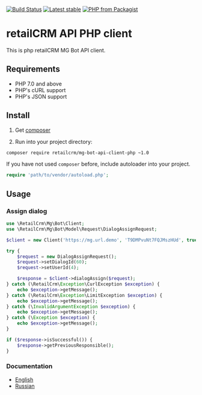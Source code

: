 [![Build Status](https://img.shields.io/travis/retailcrm/mg-bot-api-client-php/master.svg?style=flat-square)](https://travis-ci.org/retailcrm/mg-bot-api-client-php)
[![Latest stable](https://img.shields.io/packagist/v/retailcrm/mg-bot-api-client-php.svg?style=flat-square)](https://packagist.org/packages/retailcrm/mg-bot-api-client-php)
[![PHP from Packagist](https://img.shields.io/packagist/php-v/mg-bot-retailcrm/api-client-php.svg?style=flat-square)](https://packagist.org/packages/retailcrm/mg-bot-api-client-php)


# retailCRM API PHP client

This is php retailCRM MG Bot API client.

## Requirements

* PHP 7.0 and above
* PHP's cURL support
* PHP's JSON support

## Install

1) Get [composer](https://getcomposer.org/download/)

2) Run into your project directory:
```bash
composer require retailcrm/mg-bot-api-client-php ~1.0
```

If you have not used `composer` before, include autoloader into your project.
```php
require 'path/to/vendor/autoload.php';
```

## Usage

### Assign dialog
```php
use \RetailCrm\Mg\Bot\Client;
use \RetailCrm\Mg\Bot\Model\Request\DialogAssignRequest;

$client = new Client('https://mg.url.demo', 'T9DMPvuNt7FQJMszHUd', true);

try {
    $request = new DialogAssignRequest();
    $request->setDialogId(60);
    $request->setUserId(4);

    $response = $client->dialogAssign($request);
} catch (\RetailCrm\Exception\CurlException $exception) {
    echo $exception->getMessage();
} catch (\RetailCrm\Exception\LimitException $exception) {
    echo $exception->getMessage();
} catch (\InvalidArgumentException $exception) {
    echo $exception->getMessage();
} catch (\Exception $exception) {
    echo $exception->getMessage();
}

if ($response->isSuccessful()) {
    $response->getPreviousResponsible();
}
```

### Documentation

* [English](http://www.retailcrm.pro/docs/Developers/Index)
* [Russian](https://139810.selcdn.ru/download/doc/mg-bot-api/bot.v1.en.html)